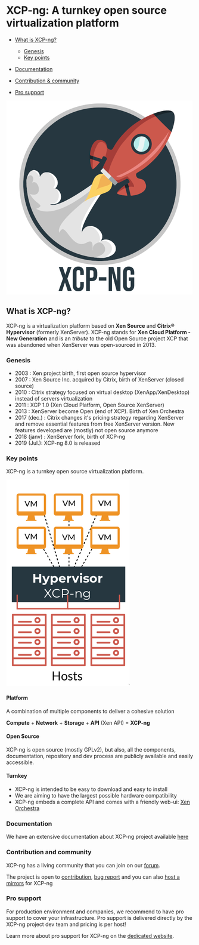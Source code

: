 # XCP-ng: A turnkey open source virtualization platform


* [What is XCP-ng?](#what-is-xcp-ng)
  * [Genesis](#genesis)
  * [Key points](#key-points)
	
* [Documentation](#documentation)
* [Contribution & community](#contribution-and-community)
* [Pro support](#pro-support)

![](misc/assets/logo-glossy-small.png)

## What is XCP-ng?

XCP-ng is a virtualization platform based on **Xen Source** and **Citrix® Hypervisor** (formerly XenServer).
XCP-ng stands for **Xen Cloud Platform - New Generation** and is an *tribute* to the old Open Source project XCP that was abandoned when XenServer was open-sourced in 2013. 

### Genesis

* 2003 : Xen project birth, first open source hypervisor
* 2007 : Xen Source Inc. acquired by Citrix, birth of XenServer (closed source) 
* 2010 : Citrix strategy focused on virtual desktop (XenApp/XenDesktop) instead of servers virtualization
* 2011 : XCP 1.0 (Xen Cloud Platform, Open Source XenServer)
* 2013 : XenServer become Open (end of XCP). Birth of Xen Orchestra
* 2017 (dec.) : Citrix changes it's pricing strategy regarding XenServer and remove essential features from free XenServer version. New features developed are (mostly) not open source anymore
* 2018 (janv) : XenServer fork, birth of XCP-ng
* 2019 (Jul.): XCP-ng 8.0 is released


### Key points

XCP-ng is a turnkey open source virtualization platform.

![](misc/assets/xcp-ng-hiw.png)

#### Platform

A combination of multiple components to deliver a cohesive solution

**Compute** + **Network** + **Storage** + **API** (Xen API) = **XCP-ng**

#### Open Source

XCP-ng is open source (mostly GPLv2), but also, all the components, documentation, repository and dev process are publicly available and easily accessible. 

#### Turnkey

* XCP-ng is intended to be easy to download and easy to install
* We are aiming to have the largest possible hardware compatibility
* XCP-ng embeds a complete API and comes with a friendly web-ui: [Xen Orchestra](https://xen-orchestra.com/#!/xo-home)

### Documentation

We have an extensive documentation about XCP-ng project available [here](https://github.com/xcp-ng/xcp/wiki)

### Contribution and community

XCP-ng has a living community that you can join on our [forum](https://xcp-ng.org/forum/). 

The project is open to [contribution](https://github.com/xcp-ng/xcp/wiki/Development-process-tour), [bug report](https://github.com/xcp-ng/xcp/wiki/How-to-report-bugs) and you can also [host a mirrors](https://github.com/xcp-ng/xcp/wiki/Mirrors) for XCP-ng

### Pro support

For production environment and companies, we recommend to have pro support to cover your infrastructure. Pro support is delivered directly by the XCP-ng project dev team and pricing is per host! 

Learn more about pro support for XCP-ng on the [dedicated website](https://xcp-ng.com/). 
